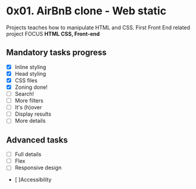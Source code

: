 # 0x01. AirBnB clone - Web static

Projects teaches how to manipulate HTML and CSS. 
First Front End related project
FOCUS <b>HTML CSS, Front-end</b> 

## Mandatory tasks progress
- [x] Inline styling
- [x] Head styling
- [x] CSS files
- [x] Zoning done!
- [ ] Search!
- [ ] More filters
- [ ] It's (h)over
- [ ] Display results
- [ ] More details
## Advanced tasks
- [ ] Full details
- [ ] Flex
- [ ] Responsive design
- [ ]Accessibility
